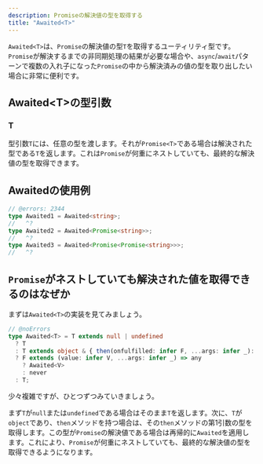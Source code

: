 ```yaml
---
description: Promiseの解決値の型を取得する
title: "Awaited<T>"
---
```


`Awaited<T>`は、`Promise`の解決値の型`T`を取得するユーティリティ型です。
`Promise`が解決するまでの非同期処理の結果が必要な場合や、`async`/`await`パターンで複数の入れ子になった`Promise`の中から解決済みの値の型を取り出したい場合に非常に便利です。

## Awaited&lt;T>の型引数

### T

型引数`T`には、任意の型を渡します。それが`Promise<T>`である場合は解決された型である`T`を返します。これは`Promise`が何重にネストしていても、最終的な解決値の型を取得できます。

## Awaitedの使用例

```ts twoslash
// @errors: 2344
type Awaited1 = Awaited<string>;
//   ^?
type Awaited2 = Awaited<Promise<string>>;
//   ^?
type Awaited3 = Awaited<Promise<Promise<string>>>;
//   ^?
```

## `Promise`がネストしていても解決された値を取得できるのはなぜか

まずは`Awaited<T>`の実装を見てみましょう。

```ts twoslash
// @noErrors
type Awaited<T> = T extends null | undefined
  ? T
  : T extends object & { then(onfulfilled: infer F, ...args: infer _): any }
  ? F extends (value: infer V, ...args: infer _) => any
    ? Awaited<V>
    : never
  : T;
```

少々複雑ですが、ひとつずつみていきましょう。

まず`T`が`null`または`undefined`である場合はそのまま`T`を返します。次に、`T`が`object`であり、`then`メソッドを持つ場合は、その`then`メソッドの第1引数の型を取得します。この型が`Promise`の解決値である場合は再帰的に`Awaited`を適用します。これにより、`Promise`が何重にネストしていても、最終的な解決値の型を取得できるようになります。
